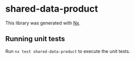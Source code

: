 # shared-data-product

This library was generated with [Nx](https://nx.dev).

## Running unit tests

Run `nx test shared-data-product` to execute the unit tests.
